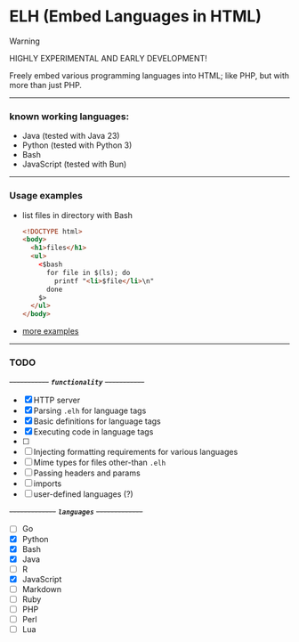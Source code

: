 # ELH (Embed Languages in HTML)

>[!WARNING]
>HIGHLY EXPERIMENTAL AND EARLY DEVELOPMENT!

Freely embed various programming languages into HTML; like PHP, but with more than just PHP.

---

### known working languages:
- Java (tested with Java 23)
- Python (tested with Python 3)
- Bash
- JavaScript (tested with Bun) 

---

### Usage examples

- list files in directory with Bash
  ```html
  <!DOCTYPE html>
  <body>
    <h1>files</h1>
    <ul>
      <$bash
        for file in $(ls); do
          printf "<li>$file</li>\n"
        done
      $>
    </ul>
  </body>
  ```
- [more examples](https://github.com/Supraboy981322/ELH/tree/master/examples)

---

### TODO

~~-----------~~  ***`functionality`***  ~~-----------~~
- [x] HTTP server
- [x] Parsing `.elh` for language tags
- [x] Basic definitions for language tags
- [x] Executing code in language tags
- [ ] 
- [ ] Injecting formatting requirements for various languages 
- [ ] Mime types for files other-than `.elh`
- [ ] Passing headers and params
- [ ] imports
- [ ] user-defined languages (?)

~~-------------~~  ***`languages`***  ~~-------------~~
- [ ] Go
- [x] Python
- [x] Bash
- [x] Java
- [ ] R
- [x] JavaScript
- [ ] Markdown
- [ ] Ruby
- [ ] PHP
- [ ] Perl
- [ ] Lua 

